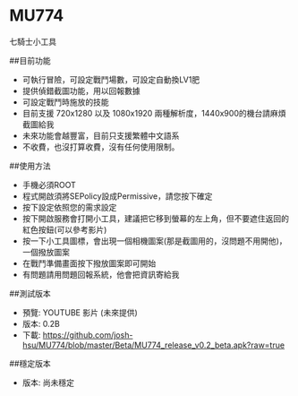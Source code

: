 # MU774
七騎士小工具

##目前功能
* 可執行冒險，可設定戰鬥場數，可設定自動換LV1肥
* 提供偵錯截圖功能，用以回報數據
* 可設定戰鬥時施放的技能
* 目前支援 720x1280 以及 1080x1920 兩種解析度，1440x900的機台請麻煩截圖給我
* 未來功能會越豐富，目前只支援繁體中文語系
* 不收費，也沒打算收費，沒有任何使用限制。

##使用方法
* 手機必須ROOT
* 程式開啟須將SEPolicy設成Permissive，請您按下確定
* 按下設定依照您的需求設定
* 按下開啟服務會打開小工具，建議把它移到螢幕的左上角，但不要遮住返回的紅色按鈕(可以參考影片)
* 按一下小工具圖標，會出現一個相機圖案(那是截圖用的，沒問題不用開他)，一個撥放圖案
* 在戰鬥準備畫面按下撥放圖案即可開始
* 有問題請用問題回報系統，他會把資訊寄給我

##測試版本

* 預覽: YOUTUBE 影片 (未來提供)
* 版本: 0.2B
* 下載: https://github.com/josh-hsu/MU774/blob/master/Beta/MU774_release_v0.2_beta.apk?raw=true

##穩定版本

* 版本: 尚未穩定

